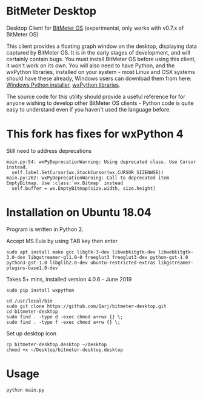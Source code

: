 # BitMeter Desktop

Desktop Client for [BitMeter OS](https://github.com/codebox/bitmeteros) (experimental, only works with v0.7.x of BitMeter OS)

This client provides a floating graph window on the desktop, displaying data captured by BitMeter OS. It is in the early stages of development, and will certainly contain bugs. You must install BitMeter OS before using this client, it won't work on its own. You will also need to have Python, and the wxPython libraries, installed on your system - most Linux and OSX systems should have these already, Windows users can download them from here: [Windows Python installer](http://www.python.org/download/releases/), [wxPython libraries](http://www.wxpython.org/download.php).

The source code for this utility should provide a useful reference for for anyone wishing to develop other BitMeter OS clients - Python code is quite easy to understand even if you haven't used the language before.

# This fork has fixes for wxPython 4

Still need to address deprecations
```
main.py:54: wxPyDeprecationWarning: Using deprecated class. Use Cursor instead.
  self.label.SetCursor(wx.StockCursor(wx.CURSOR_SIZENWSE))
main.py:262: wxPyDeprecationWarning: Call to deprecated item EmptyBitmap. Use :class:`wx.Bitmap` instead
  self.buffer = wx.EmptyBitmap(size.width, size.height)
```

# Installation on Ubuntu 18.04

Program is written in Python 2.

Accept MS Eula by using TAB key then enter
```
sudo apt install make gcc libgtk-3-dev libwebkitgtk-dev libwebkitgtk-3.0-dev libgstreamer-gl1.0-0 freeglut3 freeglut3-dev python-gst-1.0 python3-gst-1.0 libglib2.0-dev ubuntu-restricted-extras libgstreamer-plugins-base1.0-dev
```

Takes 5+ mins, installed version 4.0.6 - June 2019
```
sudo pip install wxpython
```

```
cd /usr/local/bin
sudo git clone https://github.com/Qarj/bitmeter-desktop.git
cd bitmeter-desktop
sudo find . -type d -exec chmod a+rwx {} \;
sudo find . -type f -exec chmod a+rw {} \;
```

Set up desktop icon
```
cp bitmeter-desktop.desktop ~/Desktop
chmod +x ~/Desktop/bitmeter-desktop.desktop
```



# Usage

```
python main.py
```
